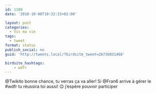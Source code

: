 ```yaml
---
id: 1180
date: '2010-10-08T10:32:33+02:00'

layout: post
categories:
  - Vis ma vie
tags:
  - tweet
format: status
publish_social: no
guid: 'http://tweets.local/?birdsite_tweet=26736031468'

birdsite_hashtags:
    - wdfr
---
```


@Twikito bonne chance, tu verras ça va aller! Si @Fran6 arrive à gérer le #wdfr tu réussira toi aussi! 😉 j’espère pouvoir participer